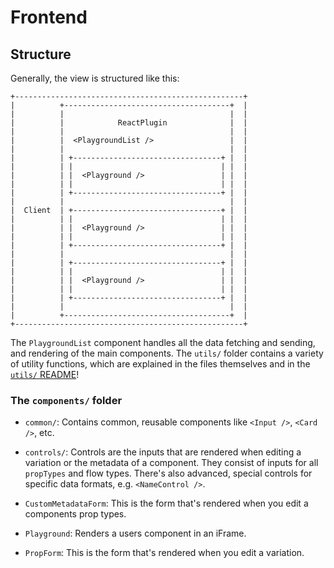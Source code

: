 # Frontend

## Structure

Generally, the view is structured like this:

```
+---------------------------------------------------+
|          +-------------------------------------+  |
|          |                                     |  |
|          |            ReactPlugin              |  |
|          |                                     |  |
|          |  <PlaygroundList />                 |  |
|          |                                     |  |
|          | +---------------------------------+ |  |
|          | |                                 | |  |
|          | |  <Playground />                 | |  |
|          | |                                 | |  |
|          | +---------------------------------+ |  |
|          |                                     |  |
|  Client  | +---------------------------------+ |  |
|          | |                                 | |  |
|          | |  <Playground />                 | |  |
|          | |                                 | |  |
|          | +---------------------------------+ |  |
|          |                                     |  |
|          | +---------------------------------+ |  |
|          | |                                 | |  |
|          | |  <Playground />                 | |  |
|          | |                                 | |  |
|          | +---------------------------------+ |  |
|          |                                     |  |
|          +-------------------------------------+  |
+---------------------------------------------------+
```

The `PlaygroundList` component handles all the data fetching and sending, and rendering of the main components. The `utils/` folder contains a variety of utility functions, which are explained in the files themselves and in the [`utils/` README](./utils/README.md)!

### The `components/` folder

- `common/`: Contains common, reusable components like `<Input />`, `<Card />`, etc.

- `controls/`: Controls are the inputs that are rendered when editing a variation or the metadata of a component. They consist of inputs for all `propTypes` and flow types. There's also advanced, special controls for specific data formats, e.g. `<NameControl />`.

- `CustomMetadataForm`: This is the form that's rendered when you edit a components prop types.

- `Playground`: Renders a users component in an iFrame.

- `PropForm`: This is the form that's rendered when you edit a variation.
